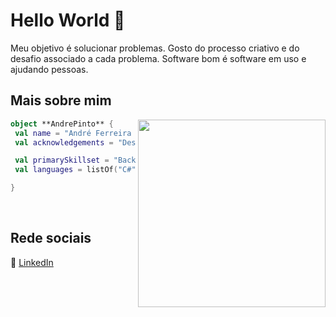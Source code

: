 # Hello World 👋

Meu objetivo é solucionar problemas. Gosto do processo criativo e do desafio associado a cada problema. Software bom é software em uso e ajudando pessoas.

## Mais sobre mim


<img align="right" width="300" src="https://github.com/andferr/andferr/assets/5804056/37a1664d-cae6-4fb6-a4f7-b2229ba531cc?fit=1281%2C716&ssl=1" />

```kotlin
object **AndrePinto** {
 val name = "André Ferreira Pinto";
 val acknowledgements = "Desenvolvimento Web"

 val primarySkillset = "Backend, SQL, Api REST, ,Scrum "
 val languages = listOf("C#", "JavaScript", "PHP")

}
```

[linkedin]: https://www.linkedin.com/in/af-pinto/

<br>

## Rede sociais

👔 [LinkedIn][linkedin]
